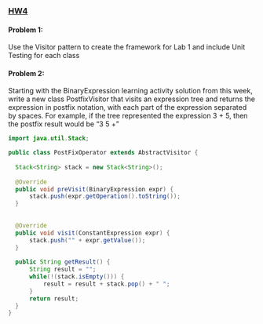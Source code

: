 
### [HW4](https://github.com/hollyjrobertson/COMP311/tree/master/hw4 "HW4")
  #### Problem 1:
  Use the Visitor pattern to create the framework for Lab 1 and include Unit Testing for each class  
  
  #### Problem 2:  
  Starting with the BinaryExpression learning activity solution from this week, write a new class PostfixVisitor that visits an expression tree and returns the    
  expression in postfix notation, with each part of the expression separated by spaces.  For example, if the tree represented the expression 3 + 5, then the postfix 
  result would be “3 5 +”
  ```java
  import java.util.Stack;

public class PostFixOperator extends AbstractVisitor {
	
	Stack<String> stack = new Stack<String>();
	
	@Override
	public void preVisit(BinaryExpression expr) {
		stack.push(expr.getOperation().toString());
	}
	
	
	@Override
	public void visit(ConstantExpression expr) {
		stack.push("" + expr.getValue());
	}
	
	public String getResult() {
		String result = "";
		while(!(stack.isEmpty())) {
			result = result + stack.pop() + " "; 
		}
		return result;
	}
}
```
